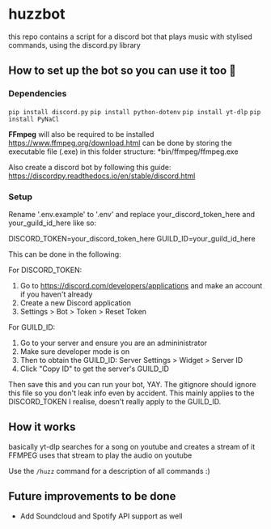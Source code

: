 # huzzbot
this repo contains a script for a discord bot that plays music with stylised commands, using the discord.py library

## How to set up the bot so you can use it too 🐸
### Dependencies ###
`pip install discord.py`
`pip install python-dotenv`
`pip install yt-dlp`
`pip install PyNaCl`

**FFmpeg** will also be required to be installed https://www.ffmpeg.org/download.html
can be done by storing the executable file (.exe) in this folder structure: *bin/ffmpeg/ffmpeg.exe

Also create a discord bot by following this guide: https://discordpy.readthedocs.io/en/stable/discord.html

### Setup ###

Rename '.env.example' to '.env' and replace your_discord_token_here and your_guild_id_here like so:

DISCORD_TOKEN=your_discord_token_here
GUILD_ID=your_guild_id_here

This can be done in the following:

For DISCORD_TOKEN: 
1. Go to https://discord.com/developers/applications and make an account if you haven't already
2. Create a new Discord application
3. Settings > Bot > Token > Reset Token

For GUILD_ID:
1. Go to your server and ensure you are an admininistrator
2. Make sure developer mode is on 
3. Then to obtain the GUILD_ID: Server Settings > Widget > Server ID
4. Click "Copy ID" to get the server's GUILD_ID

Then save this and you can run your bot, YAY.
The gitignore should ignore this file so you don't leak info even by accident. 
This mainly applies to the DISCORD_TOKEN I realise, doesn't really apply to the GUILD_ID.

## How it works
basically yt-dlp searches for a song on youtube and creates a stream of it
FFMPEG uses that stream to play the audio on youtube

Use the `/huzz` command for a description of all commands :)

## Future improvements to be done
- Add Soundcloud and Spotify API support as well
